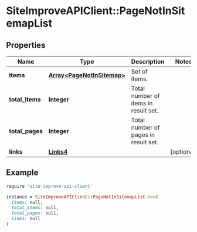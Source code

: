 # SiteImproveAPIClient::PageNotInSitemapList

## Properties

| Name | Type | Description | Notes |
| ---- | ---- | ----------- | ----- |
| **items** | [**Array&lt;PageNotInSitemap&gt;**](PageNotInSitemap.md) | Set of items. |  |
| **total_items** | **Integer** | Total number of items in result set. |  |
| **total_pages** | **Integer** | Total number of pages in result set. |  |
| **links** | [**Links4**](Links4.md) |  | [optional] |

## Example

```ruby
require 'site-improve-api-client'

instance = SiteImproveAPIClient::PageNotInSitemapList.new(
  items: null,
  total_items: null,
  total_pages: null,
  links: null
)
```

